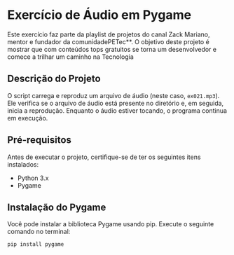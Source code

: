 # Exercício de Áudio em Pygame

Este exercício faz parte da playlist de projetos do canal Zack Mariano, mentor e fundador da comunidadePETec**. O objetivo deste projeto é mostrar que com conteúdos tops gratuitos se torna um desenvolvedor e comece a trilhar um caminho na Tecnologia

## Descrição do Projeto

O script carrega e reproduz um arquivo de áudio (neste caso, `ex021.mp3`). Ele verifica se o arquivo de áudio está presente no diretório e, em seguida, inicia a reprodução. Enquanto o áudio estiver tocando, o programa continua em execução.

## Pré-requisitos

Antes de executar o projeto, certifique-se de ter os seguintes itens instalados:

- Python 3.x
- Pygame

## Instalação do Pygame

Você pode instalar a biblioteca Pygame usando pip. Execute o seguinte comando no terminal:

```bash
pip install pygame

    
